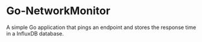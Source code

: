 # Go-NetworkMonitor
 A simple Go application that pings an endpoint and stores the response time in a InfluxDB database.
